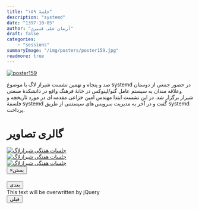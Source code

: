 ```yaml
---
title: "جلسهٔ ۱۵۹"
description: "systemd"
date: "1397-10-05"
author: "آرمان علی قنبری"
draft: false
categories:
    - "sessions"
summaryImage: "/img/posters/poster159.jpg"
readmore: true
---
```

[![poster159](../../img/posters/poster159.jpg)](../../img/poster159.jpg)

صد و پنجاه و نهمین نشست  شیراز لاگ با موضوع systemd در حضور جمعی از دوستان وعلاقه مندان به سیستم عامل گنو/لینوکس در خانهٔ فرهنگ واقع در دانشکدهٔ صنعتی شیراز برگزار شد. در این نشست ابتدا مهندس امین خزاعی مقدمه ای در مورد تاریخچه و فلسفهٔ systemd گفت و در آخر به مدیریت سرویس های سیستمی از طریق systemd پرداخت.
<!-- FIXME This code for gallery of pictures does not work correctly; And such a long HTML code should not be here. We can use hugo templates to generate a gallery for each session or post. -->
<div class="row">
    <div class="col-lg-12">
        <h1 class="page-header">گالری تصاویر</h1>    
            <div class="col-lg-4 col-md-4 col-xs-6 thumb">
            <a class="thumbnail" href="#" data-image-id="" data-toggle="modal" data-title="نشست هفتگی شیرازلاگ با حضور جمعی از دوستان" data-caption="" data-image="../../img/IMG_3271.jpg" data-target="#image-gallery">
              <img class="img-responsive" src="../../img/IMG_3271.jpg"
              alt="جلسات هفتگی شیرازلاگ">
            </a>
        </div>
            <div class="col-lg-4 col-md-4 col-xs-6 thumb">
            <a class="thumbnail" href="#" data-image-id="" data-toggle="modal" data-title="نشست هفتگی شیرازلاگ با حضور جمعی از دوستان" data-caption="" data-image="../../img/IMG_3272.jpg" data-target="#image-gallery">
                <img class="img-responsive" src="../../img/IMG_3272.jpg"
                alt="جلسات هفتگی شیرازلاگ">
            </a>
        </div>
            <div class="col-lg-4 col-md-4 col-xs-6 thumb">
            <a class="thumbnail" href="#" data-image-id="" data-toggle="modal" data-title="نشست هفتگی شیرازلاگ با حضور جمعی از دوستان" data-caption="" data-image="../..//img/IMG_3274.jpg" data-target="#image-gallery">
                <img class="img-responsive" src="../..//img/IMG_3274.jpg"
                alt="جلسات هفتگی شیرازلاگ">
            </a>
    </div>
<div class="modal fade" id="image-gallery" tabindex="-1" role="dialog" aria-labelledby="myModalLabel" aria-hidden="true">
    <div class="modal-dialog">
        <div class="modal-content">
            <div class="modal-header">
                <button type="button" class="close" data-dismiss="modal"><span aria-hidden="true">×</span><span class="sr-only">بستن</span></button>
                <h4 class="modal-title" id="image-gallery-title"></h4>
            </div>
            <div class="modal-body">
                <img id="image-gallery-image" class="img-responsive" src="">
            </div>
            <div class="modal-footer">
                <div class="col-md-2">
                    <button type="button" class="btn btn-primary" id="show-previous-image">بعدی</button>
                </div>
                <div class="col-md-8 text-justify" id="image-gallery-caption">
                    This text will be overwritten by jQuery
                </div>
                <div class="col-md-2">
                    <button type="button" id="show-next-image" class="btn btn-default">قبلی</button>
                </div>
            </div>
        </div>
    </div>
</div>
